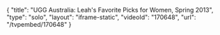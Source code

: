 {
    "title": "UGG Australia: Leah's Favorite Picks for Women, Spring 2013",
    "type": "solo",
    "layout": "iframe-static",
    "videoId": "170648",
    "url": "\/tvpembed\/170648"
}
